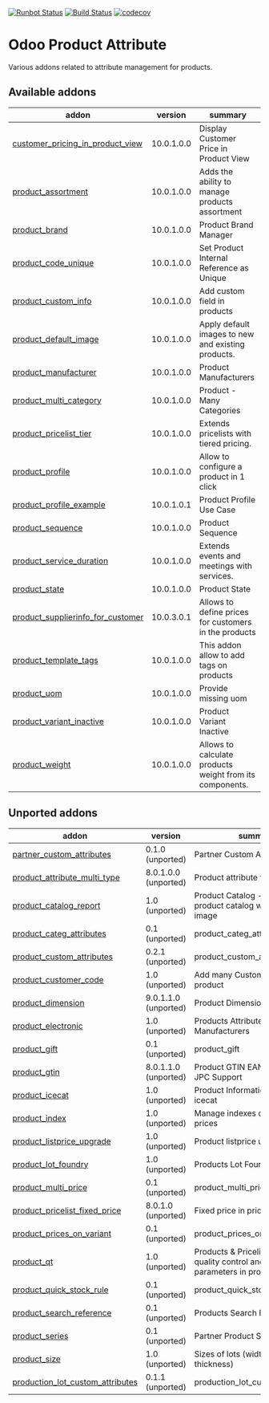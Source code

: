 [![Runbot Status](https://runbot.odoo-community.org/runbot/badge/flat/135/10.0.svg)](https://runbot.odoo-community.org/runbot/repo/github-com-oca-product-attribute-135)
[![Build Status](https://travis-ci.org/OCA/product-attribute.svg?branch=10.0)](https://travis-ci.org/OCA/product-attribute)
[![codecov](https://codecov.io/gh/OCA/product-attribute/branch/10.0/graph/badge.svg)](https://codecov.io/gh/OCA/product-attribute)

Odoo Product Attribute
======================

Various addons related to attribute management for products.

[//]: # (addons)

Available addons
----------------
addon | version | summary
--- | --- | ---
[customer_pricing_in_product_view](customer_pricing_in_product_view/) | 10.0.1.0.0 | Display Customer Price in Product View
[product_assortment](product_assortment/) | 10.0.1.0.0 | Adds the ability to manage products assortment
[product_brand](product_brand/) | 10.0.1.0.0 | Product Brand Manager
[product_code_unique](product_code_unique/) | 10.0.1.0.0 | Set Product Internal Reference as Unique
[product_custom_info](product_custom_info/) | 10.0.1.0.0 | Add custom field in products
[product_default_image](product_default_image/) | 10.0.1.0.0 | Apply default images to new and existing products.
[product_manufacturer](product_manufacturer/) | 10.0.1.0.0 | Product Manufacturers
[product_multi_category](product_multi_category/) | 10.0.1.0.0 | Product - Many Categories
[product_pricelist_tier](product_pricelist_tier/) | 10.0.1.0.0 | Extends pricelists with tiered pricing.
[product_profile](product_profile/) | 10.0.1.0.0 | Allow to configure a product in 1 click
[product_profile_example](product_profile_example/) | 10.0.1.0.1 | Product Profile Use Case
[product_sequence](product_sequence/) | 10.0.1.0.0 | Product Sequence
[product_service_duration](product_service_duration/) | 10.0.1.0.0 | Extends events and meetings with services.
[product_state](product_state/) | 10.0.1.0.0 | Product State
[product_supplierinfo_for_customer](product_supplierinfo_for_customer/) | 10.0.3.0.1 | Allows to define prices for customers in the products
[product_template_tags](product_template_tags/) | 10.0.1.0.0 | This addon allow to add tags on products
[product_uom](product_uom/) | 10.0.1.0.0 | Provide missing uom
[product_variant_inactive](product_variant_inactive/) | 10.0.1.0.0 | Product Variant Inactive
[product_weight](product_weight/) | 10.0.1.0.0 | Allows to calculate products weight from its components.


Unported addons
---------------
addon | version | summary
--- | --- | ---
[partner_custom_attributes](partner_custom_attributes/) | 0.1.0 (unported) | Partner Custom Attributes
[product_attribute_multi_type](product_attribute_multi_type/) | 8.0.1.0.0 (unported) | Product attribute types
[product_catalog_report](product_catalog_report/) | 1.0 (unported) | Product Catalog - Print Report of product catalog with product image
[product_categ_attributes](product_categ_attributes/) | 0.1 (unported) | product_categ_attributes
[product_custom_attributes](product_custom_attributes/) | 0.2.1 (unported) | product_custom_attributes
[product_customer_code](product_customer_code/) | 1.0 (unported) | Add many Customers' Codes in product
[product_dimension](product_dimension/) | 9.0.1.1.0 (unported) | Product Dimension
[product_electronic](product_electronic/) | 1.0 (unported) | Products Attributes & Manufacturers
[product_gift](product_gift/) | 0.1 (unported) | product_gift
[product_gtin](product_gtin/) | 8.0.1.1.0 (unported) | Product GTIN EAN8 EAN13 UPC JPC Support
[product_icecat](product_icecat/) | 1.0 (unported) | Product Information Import from icecat
[product_index](product_index/) | 1.0 (unported) | Manage indexes on products prices
[product_listprice_upgrade](product_listprice_upgrade/) | 1.0 (unported) | Product listprice upgrade
[product_lot_foundry](product_lot_foundry/) | 1.0 (unported) | Products Lot Foundry
[product_multi_price](product_multi_price/) | 0.1 (unported) | product_multi_price
[product_pricelist_fixed_price](product_pricelist_fixed_price/) | 8.0.1.0 (unported) | Fixed price in pricelists
[product_prices_on_variant](product_prices_on_variant/) | 0.1 (unported) | product_prices_on_variant
[product_qt](product_qt/) | 1.0 (unported) | Products & Pricelists - Define quality control and testing parameters in product
[product_quick_stock_rule](product_quick_stock_rule/) | 0.1 (unported) | product_quick_stock_rule
[product_search_reference](product_search_reference/) | 0.1 (unported) | Products Search Reference
[product_series](product_series/) | 0.1 (unported) | Partner Product Series
[product_size](product_size/) | 1.0 (unported) | Sizes of lots (width, length, thickness)
[production_lot_custom_attributes](production_lot_custom_attributes/) | 0.1.1 (unported) | production_lot_custom_attributes

[//]: # (end addons)
